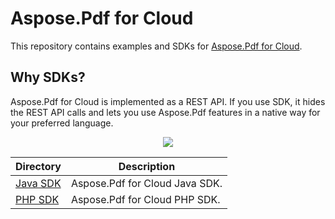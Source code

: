# Aspose.Pdf for Cloud
This repository contains examples and SDKs for [Aspose.Pdf for Cloud](http://www.aspose.com/cloud/pdf-api.aspx).

## Why SDKs?
Aspose.Pdf for Cloud is implemented as a REST API. If you use SDK, it hides the REST API calls and lets you use Aspose.Pdf features in a native way for your preferred language.

<p align="center">
  <a title="Download complete Aspose.Pdf for Cloud source code" href="https://github.com/asposepdf/Aspose_Pdf_Cloud/archive/master.zip">
	<img src="https://raw.github.com/AsposeExamples/java-examples-dashboard/master/images/downloadZip-Button-Large.png" />
  </a>
</p>


Directory | Description
--------- | -----------
[Java SDK](https://github.com/asposepdf/Aspose_Pdf_Cloud/tree/master/SDKs/Aspose.Pdf_Cloud_SDK_for_Java)  |  Aspose.Pdf for Cloud Java SDK.
[PHP SDK](https://github.com/asposepdf/Aspose_Pdf_Cloud/tree/master/SDKs/Aspose.Pdf_Cloud_SDK_for_PHP)  | Aspose.Pdf for Cloud PHP SDK.